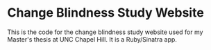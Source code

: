 # Change Blindness Study Website

This is the code for the change blindness study website used for my Master's thesis at UNC Chapel Hill.
It is a Ruby/Sinatra app.
